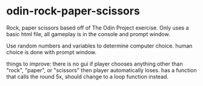# odin-rock-paper-scissors
Rock, paper scissors based off of The Odin Project exercise. Only uses a basic html file, all gameplay is in the console and prompt window.

Use random numbers and variables to determine computer choice. human choice is done with prompt window. 

things to improve:
there is no gui
if player chooses anything other than "rock", "paper", or "scissors" then player automatically loses. 
has a function that calls the round 5x, should change to a loop function instead. 
